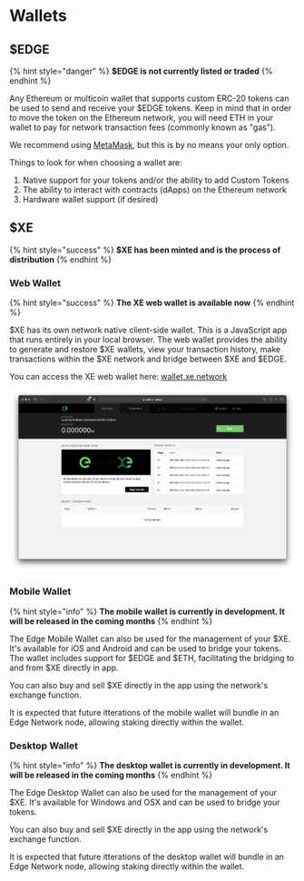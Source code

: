 # Wallets

## $EDGE

{% hint style="danger" %}
**$EDGE is not currently listed or traded**
{% endhint %}

Any Ethereum or multicoin wallet that supports custom ERC-20 tokens can be used to send and receive your $EDGE tokens. Keep in mind that in order to move the token on the Ethereum network, you will need ETH in your wallet to pay for network transaction fees \(commonly known as "gas"\).

We recommend using [MetaMask](https://metamask.io/), but this is by no means your only option.

Things to look for when choosing a wallet are:

1. Native support for your tokens and/or the ability to add Custom Tokens
2. The ability to interact with contracts \(dApps\) on the Ethereum network
3. Hardware wallet support \(if desired\)

## $XE

{% hint style="success" %}
**$XE has been minted and is the process of distribution**
{% endhint %}

### Web Wallet

{% hint style="success" %}
**The XE web wallet is available now**
{% endhint %}

$XE has its own network native client-side wallet. This is a JavaScript app that runs entirely in your local browser. The web wallet provides the ability to generate and restore $XE wallets, view your transaction history, make transactions within the $XE network and bridge between $XE and $EDGE.

You can access the XE web wallet here: [wallet.xe.network](https://wallet.xe.network)

![](../.gitbook/assets/screenshot-2021-06-04-at-17.12.15%20%281%29.png)

### Mobile Wallet

{% hint style="info" %}
**The mobile wallet is currently in development. It will be released in the coming months**
{% endhint %}

The Edge Mobile Wallet can also be used for the management of your $XE. It's available for iOS and Android and can be used to bridge your tokens. The wallet includes support for $EDGE and $ETH, facilitating the bridging to and from $XE directly in app.

You can also buy and sell $XE directly in the app using the network's exchange function.

It is expected that future itterations of the mobile wallet will bundle in an Edge Network node, allowing staking directly within the wallet.

### Desktop Wallet

{% hint style="info" %}
**The desktop wallet is currently in development. It will be released in the coming months**
{% endhint %}

The Edge Desktop Wallet can also be used for the management of your $XE. It's available for Windows and OSX and can be used to bridge your tokens.

You can also buy and sell $XE directly in the app using the network's exchange function.

It is expected that future itterations of the desktop wallet will bundle in an Edge Network node, allowing staking directly within the wallet.

